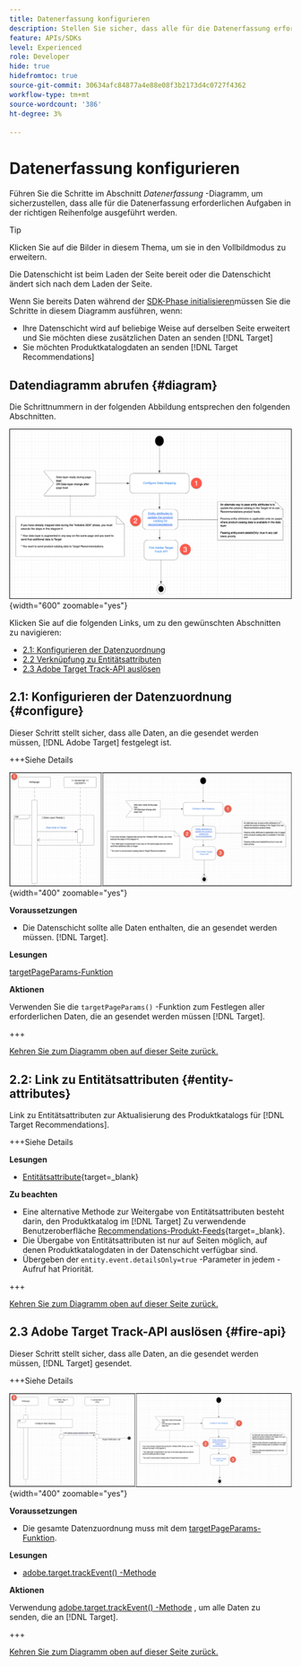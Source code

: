 ```yaml
---
title: Datenerfassung konfigurieren
description: Stellen Sie sicher, dass alle für die Datenerfassung erforderlichen Aufgaben in der richtigen Reihenfolge ausgeführt werden.
feature: APIs/SDKs
level: Experienced
role: Developer
hide: true
hidefromtoc: true
source-git-commit: 30634afc84877a4e88e08f3b2173d4c0727f4362
workflow-type: tm+mt
source-wordcount: '386'
ht-degree: 3%

---
```


# Datenerfassung konfigurieren

Führen Sie die Schritte im Abschnitt *Datenerfassung* -Diagramm, um sicherzustellen, dass alle für die Datenerfassung erforderlichen Aufgaben in der richtigen Reihenfolge ausgeführt werden.

>[!TIP]
>
>Klicken Sie auf die Bilder in diesem Thema, um sie in den Vollbildmodus zu erweitern.

Die Datenschicht ist beim Laden der Seite bereit oder die Datenschicht ändert sich nach dem Laden der Seite.

Wenn Sie bereits Daten während der [SDK-Phase initialisieren](/help/dev/patterns/recs-atjs/initialize-sdk.md)müssen Sie die Schritte in diesem Diagramm ausführen, wenn:

* Ihre Datenschicht wird auf beliebige Weise auf derselben Seite erweitert und Sie möchten diese zusätzlichen Daten an senden [!DNL Target]
* Sie möchten Produktkatalogdaten an senden [!DNL Target Recommendations]

## Datendiagramm abrufen {#diagram}

Die Schrittnummern in der folgenden Abbildung entsprechen den folgenden Abschnitten.

![Datenerfassungsdiagramm](/help/dev/patterns/recs-atjs/assets/data-collection-diagram.png){width="600" zoomable="yes"}

Klicken Sie auf die folgenden Links, um zu den gewünschten Abschnitten zu navigieren:

* [2.1: Konfigurieren der Datenzuordnung](#configure)
* [2.2 Verknüpfung zu Entitätsattributen](#entity-attributes)
* [2.3 Adobe Target Track-API auslösen](#fire-api)

## 2.1: Konfigurieren der Datenzuordnung {#configure}

Dieser Schritt stellt sicher, dass alle Daten, an die gesendet werden müssen, [!DNL Adobe Target] festgelegt ist.

+++Siehe Details

![Diagramm für die Datenzuordnung konfigurieren](/help/dev/patterns/recs-atjs/assets/configure-data-mapping-combined.png){width="400" zoomable="yes"}

**Voraussetzungen**

* Die Datenschicht sollte alle Daten enthalten, die an gesendet werden müssen. [!DNL Target].

**Lesungen**

[targetPageParams-Funktion](/help/dev/implement/client-side/atjs/atjs-functions/targetpageparams.md)

**Aktionen**

Verwenden Sie die `targetPageParams()` -Funktion zum Festlegen aller erforderlichen Daten, die an gesendet werden müssen [!DNL Target].

+++

[Kehren Sie zum Diagramm oben auf dieser Seite zurück.](#diagram)

## 2.2: Link zu Entitätsattributen {#entity-attributes}

Link zu Entitätsattributen zur Aktualisierung des Produktkatalogs für [!DNL Target Recommendations].

+++Siehe Details

**Lesungen**

* [Entitätsattribute](https://experienceleague.adobe.com/docs/target/using/recommendations/entities/entity-attributes.html){target=_blank}

**Zu beachten**

* Eine alternative Methode zur Weitergabe von Entitätsattributen besteht darin, den Produktkatalog im [!DNL Target] Zu verwendende Benutzeroberfläche [Recommendations-Produkt-Feeds](https://experienceleague.adobe.com/docs/target/using/recommendations/entities/feeds.html){target=_blank}.
* Die Übergabe von Entitätsattributen ist nur auf Seiten möglich, auf denen Produktkatalogdaten in der Datenschicht verfügbar sind.
* Übergeben der `entity.event.detailsOnly=true` -Parameter in jedem -Aufruf hat Priorität.

+++

[Kehren Sie zum Diagramm oben auf dieser Seite zurück.](#diagram)

## 2.3 Adobe Target Track-API auslösen {#fire-api}

Dieser Schritt stellt sicher, dass alle Daten, an die gesendet werden müssen, [!DNL Target] gesendet.

+++Siehe Details

![Adobe Target Track-API-Diagramm auslösen](/help/dev/patterns/recs-atjs/assets/fire-track-api-combined.png){width="400" zoomable="yes"}

**Voraussetzungen**

* Die gesamte Datenzuordnung muss mit dem [targetPageParams-Funktion](/help/dev/implement/client-side/atjs/atjs-functions/targetpageparams.md).

**Lesungen**

* [adobe.target.trackEvent() -Methode](/help/dev/implement/client-side/atjs/atjs-functions/adobe-target-trackevent.md)

**Aktionen**

Verwendung [adobe.target.trackEvent() -Methode](/help/dev/implement/client-side/atjs/atjs-functions/adobe-target-trackevent.md) , um alle Daten zu senden, die an [!DNL Target].

+++

[Kehren Sie zum Diagramm oben auf dieser Seite zurück.](#diagram)

